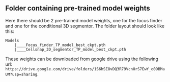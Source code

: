 ## Folder containing pre-trained model weights 
Here there should be 2 pre-trained model weights, one for the focus finder and one for the conditional 3D segmentor. The folder layout should look like this:
```
Models
    |____Focus_finder_TP_model_best_ckpt.pth
    |____Cellsnap_3D_segmentor_TP_model_best_ckpt.pth
```
These weights can be downloaded from google drive using the following url:
`https://drive.google.com/drive/folders/1S6hSE8vDQ3R79VcnOrS7EwY_o09BMaUM?usp=sharing`.